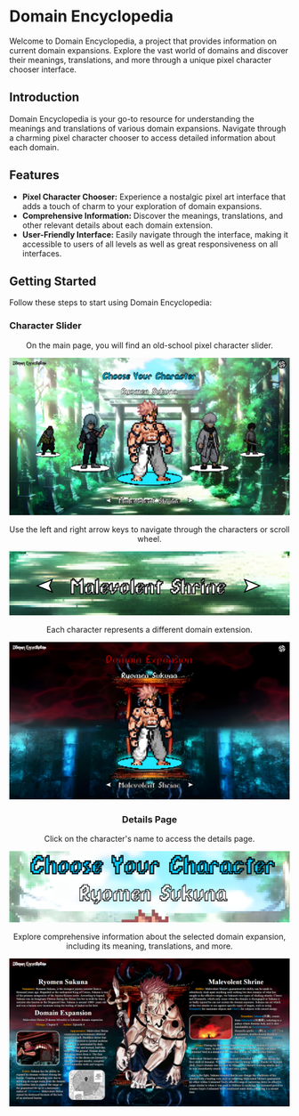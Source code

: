 # Domain Encyclopedia

Welcome to Domain Encyclopedia, a project that provides information on current domain expansions. Explore the vast world of domains and discover their meanings, translations, and more through a unique pixel character chooser interface.

## Introduction

Domain Encyclopedia is your go-to resource for understanding the meanings and translations of various domain expansions. Navigate through a charming pixel character chooser to access detailed information about each domain.

## Features

- **Pixel Character Chooser:** Experience a nostalgic pixel art interface that adds a touch of charm to your exploration of domain expansions.
- **Comprehensive Information:** Discover the meanings, translations, and other relevant details about each domain extension.
- **User-Friendly Interface:** Easily navigate through the interface, making it accessible to users of all levels as well as great responsiveness on all interfaces.

## Getting Started

Follow these steps to start using Domain Encyclopedia:

### Character Slider
<div align="center">
On the main page, you will find an old-school pixel character slider.

![Character Slider](./assets/charslider.PNG)

Use the left and right arrow keys to navigate through the characters or scroll wheel.
   
  ![arrows](./assets/arrows.PNG)

Each character represents a different domain extension.
   
![cutscene](./assets/domainslider.PNG)

### Details Page

Click on the character's name to access the details page.

![name](./assets/name.PNG)

Explore comprehensive information about the selected domain expansion, including its meaning, translations, and more.

![infopage](./assets/infopage.PNG)
